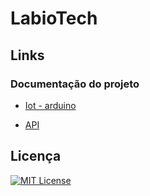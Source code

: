 # LabioTech

## Links
### Documentação do projeto
 - [Iot - arduino](https://github.com/Gabriel-pagnan/IoT_project/tree/main/IoT#readme)

 - [API](https://github.com/Gabriel-pagnan/IoT_project/blob/main/backend/README.md)


## Licença

[![MIT License](https://img.shields.io/badge/License-MIT-green.svg)](https://choosealicense.com/licenses/mit/)